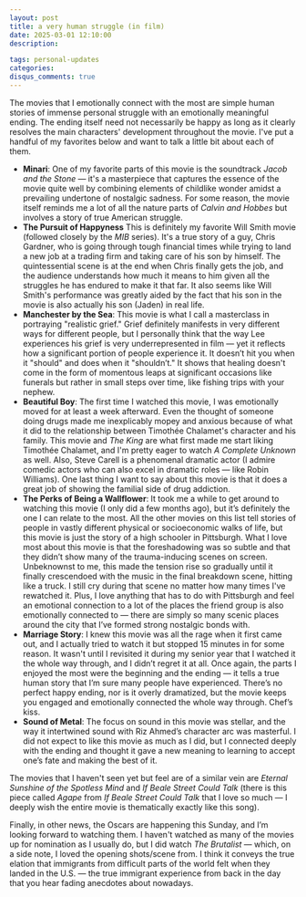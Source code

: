 ```yaml
---
layout: post
title: a very human struggle (in film)
date: 2025-03-01 12:10:00
description: 

tags: personal-updates
categories:
disqus_comments: true
---
```

The movies that I emotionally connect with the most are simple human stories of immense personal struggle with an emotionally meaningful ending. The ending itself need not necessarily be happy as long as it clearly resolves the main characters' development throughout the movie. I've put a handful of my favorites below and want to talk a little bit about each of them.

* **Minari**: One of my favorite parts of this movie is the soundtrack *Jacob and the Stone* — it's a masterpiece that captures the essence of the movie quite well by combining elements of childlike wonder amidst a prevailing undertone of nostalgic sadness. For some reason, the movie itself reminds me a lot of all the nature parts of *Calvin and Hobbes* but involves a story of true American struggle.
* **The Pursuit of Happyness**  This is definitely my favorite Will Smith movie (followed closely by the *MIB* series). It's a true story of a guy, Chris Gardner, who is going through tough financial times while trying to land a new job at a trading firm and taking care of his son by himself. The quintessential scene is at the end when Chris finally gets the job, and the audience understands how much it means to him given all the struggles he has endured to make it that far. It also seems like Will Smith's performance was greatly aided by the fact that his son in the movie is also actually his son (Jaden) in real life.
* **Manchester by the Sea**: This movie is what I call a masterclass in portraying "realistic grief." Grief definitely manifests in very different ways for different people, but I personally think that the way Lee experiences his grief is very underrepresented in film — yet it reflects how a significant portion of people experience it. It doesn’t hit you when it "should" and does when it "shouldn’t." It shows that healing doesn't come in the form of momentous leaps at significant occasions like funerals but rather in small steps over time, like fishing trips with your nephew.
* **Beautiful Boy**: The first time I watched this movie, I was emotionally moved for at least a week afterward. Even the thought of someone doing drugs made me inexplicably mopey and anxious because of what it did to the relationship between Timothée Chalamet's character and his family. This movie and *The King* are what first made me start liking Timothée Chalamet, and I'm pretty eager to watch *A Complete Unknown* as well. Also, Steve Carell is a phenomenal dramatic actor (I admire comedic actors who can also excel in dramatic roles — like Robin Williams). One last thing I want to say about this movie is that it does a great job of showing the familial side of drug addiction.
* **The Perks of Being a Wallflower**: It took me a while to get around to watching this movie (I only did a few months ago), but it’s definitely the one I can relate to the most. All the other movies on this list tell stories of people in vastly different physical or socioeconomic walks of life, but this movie is just the story of a high schooler in Pittsburgh. What I love most about this movie is that the foreshadowing was so subtle and that they didn’t show many of the trauma-inducing scenes on screen. Unbeknownst to me, this made the tension rise so gradually until it finally crescendoed with the music in the final breakdown scene, hitting like a truck. I still cry during that scene no matter how many times I've rewatched it. Plus, I love anything that has to do with Pittsburgh and feel an emotional connection to a lot of the places the friend group is also emotionally connected to — there are simply so many scenic places around the city that I’ve formed strong nostalgic bonds with.
* **Marriage Story**: I knew this movie was all the rage when it first came out, and I actually tried to watch it but stopped 15 minutes in for some reason. It wasn't until I revisited it during my senior year that I watched it the whole way through, and I didn’t regret it at all. Once again, the parts I enjoyed the most were the beginning and the ending — it tells a true human story that I’m sure many people have experienced. There’s no perfect happy ending, nor is it overly dramatized, but the movie keeps you engaged and emotionally connected the whole way through. Chef’s kiss.
* **Sound of Metal**: The focus on sound in this movie was stellar, and the way it intertwined sound with Riz Ahmed’s character arc was masterful. I did not expect to like this movie as much as I did, but I connected deeply with the ending and thought it gave a new meaning to learning to accept one’s fate and making the best of it.

The movies that I haven't seen yet but feel are of a similar vein are *Eternal Sunshine of the Spotless Mind* and *If Beale Street Could Talk* (there is this piece called *Agape* from *If Beale Street Could Talk* that I love so much — I deeply wish the entire movie is thematically exactly like this song).

Finally, in other news, the Oscars are happening this Sunday, and I’m looking forward to watching them. I haven't watched as many of the movies up for nomination as I usually do, but I did watch *The Brutalist* — which, on a side note, I loved the opening shots/scene from. I think it conveys the true elation that immigrants from difficult parts of the world felt when they landed in the U.S. — the true immigrant experience from back in the day that you hear fading anecdotes about nowadays.
